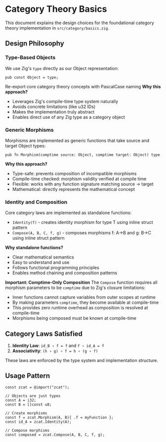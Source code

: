 # Category Theory Basics

This document explains the design choices for the foundational category theory implementation in `src/category/basics.zig`.

## Design Philosophy

### Type-Based Objects
We use Zig's `type` directly as our Object representation:
```zig
pub const Object = type;
```
Re-export core category theory concepts with PascalCase naming
**Why this approach?**
- Leverages Zig's compile-time type system naturally
- Avoids concrete limitations (like u32 IDs)
- Makes the implementation truly abstract
- Enables direct use of any Zig type as a category object

### Generic Morphisms
Morphisms are implemented as generic functions that take source and target Object types:
```zig
pub fn Morphism(comptime source: Object, comptime target: Object) type
```

**Why this approach?**
- Type-safe: prevents composition of incompatible morphisms
- Compile-time checked: morphism validity verified at compile time
- Flexible: works with any function signature matching source → target
- Mathematical: directly represents the mathematical concept

### Identity and Composition
Core category laws are implemented as standalone functions:
- `Identity(T)` - creates identity morphism for type T using inline struct pattern
- `Compose(A, B, C, f, g)` - composes morphisms f: A→B and g: B→C using inline struct pattern

**Why standalone functions?**
- Clear mathematical semantics
- Easy to understand and use
- Follows functional programming principles
- Enables method chaining and composition patterns

**Important: Comptime-Only Composition**
The `Compose` function requires all morphism parameters to be `comptime` due to Zig's closure limitations:
- Inner functions cannot capture variables from outer scopes at runtime
- By making parameters `comptime`, they become available at compile-time
- This provides zero runtime overhead as composition is resolved at compile-time
- Morphisms being composed must be known at compile-time

## Category Laws Satisfied

1. **Identity Law**: `id_B ∘ f = f` and `f ∘ id_A = f`
2. **Associativity**: `(h ∘ g) ∘ f = h ∘ (g ∘ f)`

These laws are enforced by the type system and implementation structure.

## Usage Pattern

```zig
const zcat = @import("zcat");

// Objects are just types
const A = i32;
const B = []const u8;

// Create morphisms
const f = zcat.Morphism(A, B){ .f = myFunction };
const id_A = zcat.Identity(A);

// Compose morphisms
const composed = zcat.Compose(A, B, C, f, g);
```
